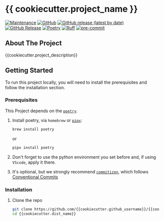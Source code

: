 # {{ cookiecutter.project_name }}

[![Maintenance](https://img.shields.io/badge/Maintained%3F-yes-green.svg?style=plastic)](https://github.com/{{cookiecutter.github_username}}/{{cookiecutter.dist_name}}/graphs/commit-activity)
[![GitHub](https://img.shields.io/github/license/{{cookiecutter.github_username}}/{{cookiecutter.dist_name}}?style=plastic)](https://github.com/{{cookiecutter.github_username}}/{{cookiecutter.dist_name}})
[![GitHub release (latest by date)](https://img.shields.io/github/v/release/{{cookiecutter.github_username}}/{{cookiecutter.dist_name}}?display_name=tag&logo=github&style=plastic)](https://github.com/{{cookiecutter.github_username}}/{{cookiecutter.dist_name}})
[![GitHub Release](https://img.shields.io/github/release-date/{{cookiecutter.github_username}}/{{cookiecutter.dist_name}}?style=plastic&logo=github)](https://github.com/{{cookiecutter.github_username}}/{{cookiecutter.dist_name}})
[![Poetry](https://img.shields.io/endpoint?style=plastic&url=https://python-poetry.org/badge/v0.json)](https://python-poetry.org/)
[![Ruff](https://img.shields.io/endpoint?style=plastic&url=https://raw.githubusercontent.com/astral-sh/ruff/main/assets/badge/v2.json)](https://github.com/astral-sh/ruff)
[![pre-commit](https://img.shields.io/badge/pre--commit-enabled-brightgreen?logo=pre-commit&logoColor=white&style=plastic)](https://github.com/pre-commit/pre-commit)

## About The Project

{{cookiecutter.project_description}}

## Getting Started

To run this project locally, you will need to install the prerequisites and follow the installation section.

### Prerequisites

This Project depends on the [`poetry`](https://python-poetry.org/).

1. Install poetry, via `homebrew` or [`pipx`](https://github.com/pypa/pipx):

   ```bash
   brew install poetry
   ```

   or

   ```bash
   pipx install poetry
   ```

2. Don't forget to use the python environment you set before and, if using `VScode`, apply it there.

3. It's optional, but we strongly recommend [`commitizen`](https://github.com/commitizen-tools/commitizen), which follows [Conventional Commits](https://www.conventionalcommits.org/)

### Installation

1. Clone the repo

   ```sh
   git clone https://github.com/{{cookiecutter.github_username}}/{{cookiecutter.dist_name}}
   cd {{cookiecutter.dist_name}}
   ```
